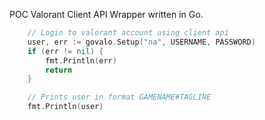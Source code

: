 POC Valorant Client API Wrapper written in Go.

```go
    // Login to valorant account using client api
    user, err := govalo.Setup("na", USERNAME, PASSWORD)
    if (err != nil) {
        fmt.Println(err)
        return
    }

    // Prints user in format GAMENAME#TAGLINE
    fmt.Println(user)
```